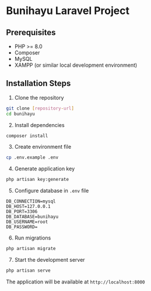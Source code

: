 # Bunihayu Laravel Project

## Prerequisites
- PHP >= 8.0
- Composer
- MySQL
- XAMPP (or similar local development environment)

## Installation Steps

1. Clone the repository
```bash
git clone [repository-url]
cd bunihayu
```

2. Install dependencies
```bash
composer install
```

3. Create environment file
```bash
cp .env.example .env
```

4. Generate application key
```bash
php artisan key:generate
```

5. Configure database in `.env` file
```
DB_CONNECTION=mysql
DB_HOST=127.0.0.1
DB_PORT=3306
DB_DATABASE=bunihayu
DB_USERNAME=root
DB_PASSWORD=
```

6. Run migrations
```bash
php artisan migrate
```

7. Start the development server
```bash
php artisan serve
```

The application will be available at `http://localhost:8000`